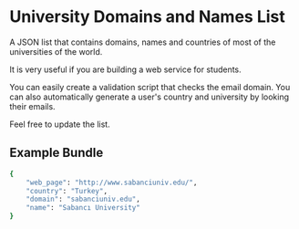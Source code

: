 University Domains and Names List
=================================

A JSON list that contains domains, names and countries of most of the universities of the world.

It is very useful if you are building a web service for students.

You can easily create a validation script that checks the email domain. You can also automatically generate a user's country and university by looking their emails.

Feel free to update the list.

Example Bundle
--------------

```bash
{
    "web_page": "http://www.sabanciuniv.edu/",
    "country": "Turkey",
    "domain": "sabanciuniv.edu",
    "name": "Sabancı University"
}
```
